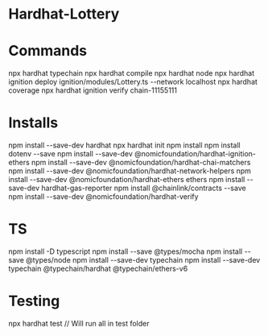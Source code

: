# Hardhat-Lottery

# Commands

npx hardhat typechain
npx hardhat compile
npx hardhat node
npx hardhat ignition deploy ignition/modules/Lottery.ts --network localhost
npx hardhat coverage
npx hardhat ignition verify chain-11155111

# Installs

npm install --save-dev hardhat
npx hardhat init
npm install
npm install dotenv --save
npm install --save-dev @nomicfoundation/hardhat-ignition-ethers
npm install --save-dev @nomicfoundation/hardhat-chai-matchers
npm install --save-dev @nomicfoundation/hardhat-network-helpers
npm install --save-dev @nomicfoundation/hardhat-ethers ethers
npm install --save-dev hardhat-gas-reporter
npm install @chainlink/contracts --save
npm install --save-dev @nomicfoundation/hardhat-verify

# TS

npm install -D typescript
npm install --save @types/mocha
npm install --save @types/node
npm install --save-dev typechain
npm install --save-dev typechain @typechain/hardhat @typechain/ethers-v6

# Testing

npx hardhat test // Will run all in test folder
